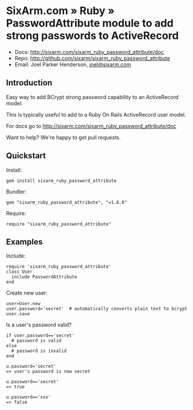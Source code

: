 # SixArm.com » Ruby » <br> PasswordAttribute module to add strong passwords to ActiveRecord

* Docs: <http://sixarm.com/sixarm_ruby_password_attribute/doc>
* Repo: <http://github.com/sixarm/sixarm_ruby_password_attribute>
* Email: Joel Parker Henderson, <joel@sixarm.com>


## Introduction

Easy way to add BCrypt strong password capability to an ActiveRecord model.

This is typically useful to add to a Ruby On Rails ActiveRecord user model.

For docs go to <http://sixarm.com/sixarm_ruby_password_attribute/doc>

Want to help? We're happy to get pull requests.


## Quickstart

Install:

    gem install sixarm_ruby_password_attribute

Bundler:

    gem "sixarm_ruby_password_attribute", "=1.6.0"

Require:

    require "sixarm_ruby_password_attribute"


## Examples


Include:

    require 'sixarm_ruby_password_attribute'
    class User
      include PasswordAttribute
    end

Create new user:

    user=User.new
    user.password='secret'  # automatically converts plain text to bcrypt
    user.save

Is a user's password valid?

    if user.password=='secret' 
      # password is valid
    else
      # password is invalid
    end

    u.password='secret'
    => user's password is now secret

    u.password=='secret'
    => true

    u.password=='xxx'
    => false
